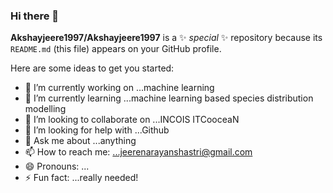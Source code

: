 ### Hi there 👋

**Akshayjeere1997/Akshayjeere1997** is a ✨ _special_ ✨ repository because its `README.md` (this file) appears on your GitHub profile.

Here are some ideas to get you started:

- 🔭 I’m currently working on ...machine learning
- 🌱 I’m currently learning ...machine learning based species distribution modelling
- 👯 I’m looking to collaborate on ...INCOIS ITCooceaN
- 🤔 I’m looking for help with ...Github
- 💬 Ask me about ...anything
- 📫 How to reach me: ...jeerenarayanshastri@gmail.com
- 😄 Pronouns: ...
- ⚡ Fun fact: ...really needed!

